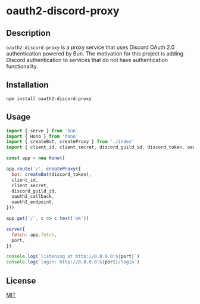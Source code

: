 # oauth2-discord-proxy

## Description

`oauth2-discord-proxy` is a proxy service that uses Discord OAuth 2.0 authentication powered by Bun.
The motivation for this project is adding Discord authentication to services that do not have authentication functionality.

## Installation

```
npm install oauth2-discord-proxy
```

## Usage

```js
import { serve } from 'bun'
import { Hono } from 'hono'
import { createBot, createProxy } from './index'
import { client_id, client_secret, discord_guild_id, discord_token, oauth2_callback, oauth2_endpoint, port } from '../config.json'

const app = new Hono()

app.route('/', createProxy({
  bot: createBot(discord_token),
  client_id,
  client_secret,
  discord_guild_id,
  oauth2_callback,
  oauth2_endpoint,
}))

app.get('/', c => c.text('ok'))

serve({
  fetch: app.fetch,
  port,
})

console.log(`listening at http://0.0.0.0:${port}`)
console.log(`login: http://0.0.0.0:${port}/login`)
```

## License

[MIT](./LICENSE)
